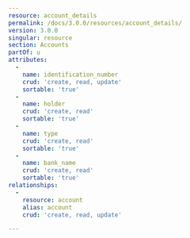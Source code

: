 ```yaml
---
resource: account_details
permalink: /docs/3.0.0/resources/account_details/
version: 3.0.0
singular: resource
section: Accounts
partOf: u
attributes:
  -
    name: identification_number
    crud: 'create, read, update'
    sortable: 'true'
  -
    name: holder
    crud: 'create, read'
    sortable: 'true'
  -
    name: type
    crud: 'create, read'
    sortable: 'true'
  -
    name: bank_name
    crud: 'create, read'
    sortable: 'true'
relationships:
  -
    resource: account
    alias: account
    crud: 'create, read, update'

---
```

